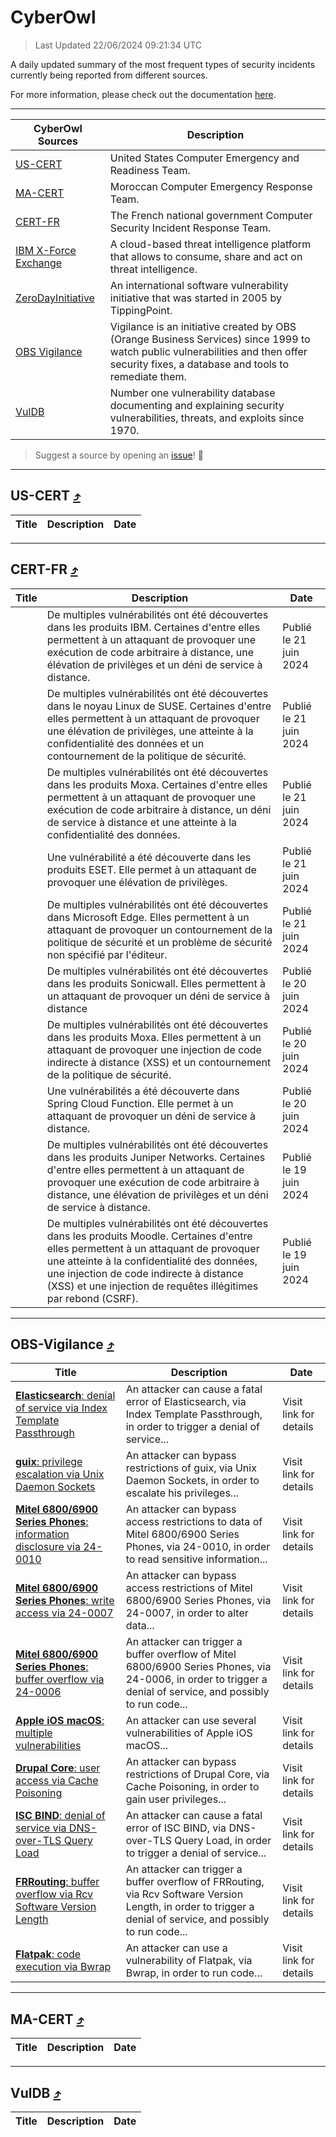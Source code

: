 
 <div id='top'></div>

# CyberOwl

 > Last Updated 22/06/2024 09:21:34 UTC
 
 A daily updated summary of the most frequent types of security incidents currently being reported from different sources.
 
 For more information, please check out the documentation [here](./docs/README.md).
 
 ---
 |CyberOwl Sources|Description|
 |---|---|
 |[US-CERT](#us-cert-arrow_heading_up)|United States Computer Emergency and Readiness Team.|
 |[MA-CERT](#ma-cert-arrow_heading_up)|Moroccan Computer Emergency Response Team.|
 |[CERT-FR](#cert-fr-arrow_heading_up)|The French national government Computer Security Incident Response Team.|
 |[IBM X-Force Exchange](#ibmcloud-arrow_heading_up)|A cloud-based threat intelligence platform that allows to consume, share and act on threat intelligence.|
 |[ZeroDayInitiative](#zerodayinitiative-arrow_heading_up)|An international software vulnerability initiative that was started in 2005 by TippingPoint.|
 |[OBS Vigilance](#obs-vigilance-arrow_heading_up)|Vigilance is an initiative created by OBS (Orange Business Services) since 1999 to watch public vulnerabilities and then offer security fixes, a database and tools to remediate them.|
 |[VulDB](#vuldb-arrow_heading_up)|Number one vulnerability database documenting and explaining security vulnerabilities, threats, and exploits since 1970.|
 
 > Suggest a source by opening an [issue](https://github.com/karimhabush/cyberowl/issues)! :raised_hands:
 ---

## US-CERT [:arrow_heading_up:](#cyberowl)

 |Title|Description|Date|
 |---|---|---|
 
 ---

## CERT-FR [:arrow_heading_up:](#cyberowl)

 |Title|Description|Date|
 |---|---|---|
 |[](https://www.cert.ssi.gouv.fr/avis/CERTFR-2024-AVI-0514/)|De multiples vulnérabilités ont été découvertes dans les produits IBM. Certaines d'entre elles permettent à un attaquant de provoquer une exécution de code arbitraire à distance, une élévation de privilèges et un déni de service à distance.|Publié le 21 juin 2024|
 |[](https://www.cert.ssi.gouv.fr/avis/CERTFR-2024-AVI-0513/)|De multiples vulnérabilités ont été découvertes dans le noyau Linux de SUSE. Certaines d'entre elles permettent à un attaquant de provoquer une élévation de privilèges, une atteinte à la confidentialité des données et un contournement de la politique de sécurité.|Publié le 21 juin 2024|
 |[](https://www.cert.ssi.gouv.fr/avis/CERTFR-2024-AVI-0512/)|De multiples vulnérabilités ont été découvertes dans les produits Moxa. Certaines d'entre elles permettent à un attaquant de provoquer une exécution de code arbitraire à distance, un déni de service à distance et une atteinte à la confidentialité des données.|Publié le 21 juin 2024|
 |[](https://www.cert.ssi.gouv.fr/avis/CERTFR-2024-AVI-0511/)|Une vulnérabilité a été découverte dans les produits ESET. Elle permet à un attaquant de provoquer une élévation de privilèges.|Publié le 21 juin 2024|
 |[](https://www.cert.ssi.gouv.fr/avis/CERTFR-2024-AVI-0510/)|De multiples vulnérabilités ont été découvertes dans Microsoft Edge. Elles permettent à un attaquant de provoquer un contournement de la politique de sécurité et un problème de sécurité non spécifié par l'éditeur.|Publié le 21 juin 2024|
 |[](https://www.cert.ssi.gouv.fr/avis/CERTFR-2024-AVI-0509/)|De multiples vulnérabilités ont été découvertes dans les produits Sonicwall. Elles permettent à un attaquant de provoquer un déni de service à distance|Publié le 20 juin 2024|
 |[](https://www.cert.ssi.gouv.fr/avis/CERTFR-2024-AVI-0508/)|De multiples vulnérabilités ont été découvertes dans les produits Moxa. Elles permettent à un attaquant de provoquer une injection de code indirecte à distance (XSS) et un contournement de la politique de sécurité.|Publié le 20 juin 2024|
 |[](https://www.cert.ssi.gouv.fr/avis/CERTFR-2024-AVI-0507/)|Une vulnérabilités a été découverte dans Spring Cloud Function. Elle permet à un attaquant de provoquer un déni de service à distance.|Publié le 20 juin 2024|
 |[](https://www.cert.ssi.gouv.fr/avis/CERTFR-2024-AVI-0506/)|De multiples vulnérabilités ont été découvertes dans les produits Juniper Networks. Certaines d'entre elles permettent à un attaquant de provoquer une exécution de code arbitraire à distance, une élévation de privilèges et un déni de service à distance.|Publié le 19 juin 2024|
 |[](https://www.cert.ssi.gouv.fr/avis/CERTFR-2024-AVI-0505/)|De multiples vulnérabilités ont été découvertes dans les produits Moodle. Certaines d'entre elles permettent à un attaquant de provoquer une atteinte à la confidentialité des données, une injection de code indirecte à distance (XSS) et une injection de requêtes illégitimes par rebond (CSRF).|Publié le 19 juin 2024|
 
 ---

## OBS-Vigilance [:arrow_heading_up:](#cyberowl)

 |Title|Description|Date|
 |---|---|---|
 |[<a href="https://vigilance.fr/vulnerability/Elasticsearch-denial-of-service-via-Index-Template-Passthrough-44460" class="noirorange"><b>Elasticsearch</b>: denial of service via Index Template Passthrough</a>](https://vigilance.fr/vulnerability/Elasticsearch-denial-of-service-via-Index-Template-Passthrough-44460)|An attacker can cause a fatal error of Elasticsearch, via Index Template Passthrough, in order to trigger a denial of service...|Visit link for details|
 |[<a href="https://vigilance.fr/vulnerability/guix-privilege-escalation-via-Unix-Daemon-Sockets-44121" class="noirorange"><b>guix</b>: privilege escalation via Unix Daemon Sockets</a>](https://vigilance.fr/vulnerability/guix-privilege-escalation-via-Unix-Daemon-Sockets-44121)|An attacker can bypass restrictions of guix, via Unix Daemon Sockets, in order to escalate his privileges...|Visit link for details|
 |[<a href="https://vigilance.fr/vulnerability/Mitel-6800-6900-Series-Phones-information-disclosure-via-24-0010-44120" class="noirorange"><b>Mitel 6800/6900 Series Phones</b>: information disclosure via 24-0010</a>](https://vigilance.fr/vulnerability/Mitel-6800-6900-Series-Phones-information-disclosure-via-24-0010-44120)|An attacker can bypass access restrictions to data of Mitel 6800/6900 Series Phones, via 24-0010, in order to read sensitive information...|Visit link for details|
 |[<a href="https://vigilance.fr/vulnerability/Mitel-6800-6900-Series-Phones-write-access-via-24-0007-44117" class="noirorange"><b>Mitel 6800/6900 Series Phones</b>: write access via 24-0007</a>](https://vigilance.fr/vulnerability/Mitel-6800-6900-Series-Phones-write-access-via-24-0007-44117)|An attacker can bypass access restrictions of Mitel 6800/6900 Series Phones, via 24-0007, in order to alter data...|Visit link for details|
 |[<a href="https://vigilance.fr/vulnerability/Mitel-6800-6900-Series-Phones-buffer-overflow-via-24-0006-44116" class="noirorange"><b>Mitel 6800/6900 Series Phones</b>: buffer overflow via 24-0006</a>](https://vigilance.fr/vulnerability/Mitel-6800-6900-Series-Phones-buffer-overflow-via-24-0006-44116)|An attacker can trigger a buffer overflow of Mitel 6800/6900 Series Phones, via 24-0006, in order to trigger a denial of service, and possibly to run code...|Visit link for details|
 |[<a href="https://vigilance.fr/vulnerability/Apple-iOS-macOS-multiple-vulnerabilities-42364" class="noirorange"><b>Apple iOS  macOS</b>: multiple vulnerabilities</a>](https://vigilance.fr/vulnerability/Apple-iOS-macOS-multiple-vulnerabilities-42364)|An attacker can use several vulnerabilities of Apple iOS  macOS...|Visit link for details|
 |[<a href="https://vigilance.fr/vulnerability/Drupal-Core-user-access-via-Cache-Poisoning-42358" class="noirorange"><b>Drupal Core</b>: user access via Cache Poisoning</a>](https://vigilance.fr/vulnerability/Drupal-Core-user-access-via-Cache-Poisoning-42358)|An attacker can bypass restrictions of Drupal Core, via Cache Poisoning, in order to gain user privileges...|Visit link for details|
 |[<a href="https://vigilance.fr/vulnerability/ISC-BIND-denial-of-service-via-DNS-over-TLS-Query-Load-42339" class="noirorange"><b>ISC BIND</b>: denial of service via DNS-over-TLS Query Load</a>](https://vigilance.fr/vulnerability/ISC-BIND-denial-of-service-via-DNS-over-TLS-Query-Load-42339)|An attacker can cause a fatal error of ISC BIND, via DNS-over-TLS Query Load, in order to trigger a denial of service...|Visit link for details|
 |[<a href="https://vigilance.fr/vulnerability/FRRouting-buffer-overflow-via-Rcv-Software-Version-Length-42334" class="noirorange"><b>FRRouting</b>: buffer overflow via Rcv Software Version Length</a>](https://vigilance.fr/vulnerability/FRRouting-buffer-overflow-via-Rcv-Software-Version-Length-42334)|An attacker can trigger a buffer overflow of FRRouting, via Rcv Software Version Length, in order to trigger a denial of service, and possibly to run code...|Visit link for details|
 |[<a href="https://vigilance.fr/vulnerability/Flatpak-code-execution-via-Bwrap-44113" class="noirorange"><b>Flatpak</b>: code execution via Bwrap</a>](https://vigilance.fr/vulnerability/Flatpak-code-execution-via-Bwrap-44113)|An attacker can use a vulnerability of Flatpak, via Bwrap, in order to run code...|Visit link for details|
 
 ---

## MA-CERT [:arrow_heading_up:](#cyberowl)

 |Title|Description|Date|
 |---|---|---|
 
 ---

## VulDB [:arrow_heading_up:](#cyberowl)

 |Title|Description|Date|
 |---|---|---|
 